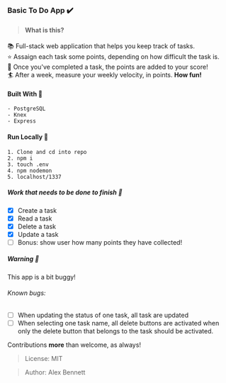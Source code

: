 ### Basic To Do App :heavy_check_mark:
> #### What is this?
:books:  Full-stack web application that helps you keep track of tasks.         
:star:  Assaign each task some points, depending on how difficult the task is.  
:tada:  Once you've completed a task, the points are added to your score!       
:surfer:  After a week, measure your weekly velocity, in points. **How fun!**   

#### Built With :wrench:
```
- PostgreSQL
- Knex 
- Express
```

#### Run Locally :rocket: 
```
1. Clone and cd into repo
2. npm i
3. touch .env
4. npm nodemon
5. localhost/1337
```
##### Work that needs to be done to finish :nut_and_bolt: 

- [x] Create a task
- [x] Read a task
- [x] Delete a task
- [x] Update a task
- [ ] Bonus: show user how many points they have collected!

##### Warning :bug:
This app is a bit buggy!
###### Known bugs:
- [ ] When updating the status of one task, all task are updated
- [ ] When selecting one task name, all delete buttons are activated when only the delete button that belongs to the task should be activated.

Contributions **more** than welcome, as always!

>License: MIT

>Author: Alex Bennett
